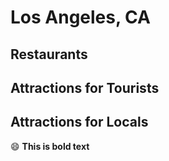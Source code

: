 # Los Angeles, CA

## Restaurants

## Attractions for Tourists

## Attractions for Locals

:smile: **This is bold text**
